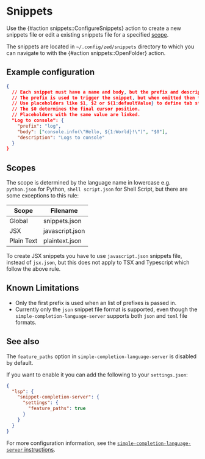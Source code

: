 # Snippets

Use the {#action snippets::ConfigureSnippets} action to create a new snippets file or edit a existing snippets file for a specified [scope](#scopes).

The snippets are located in `~/.config/zed/snippets` directory to which you can navigate to with the {#action snippets::OpenFolder} action.

## Example configuration

```json
{
  // Each snippet must have a name and body, but the prefix and description are optional.
  // The prefix is used to trigger the snippet, but when omitted then the name is used.
  // Use placeholders like $1, $2 or ${1:defaultValue} to define tab stops.
  // The $0 determines the final cursor position.
  // Placeholders with the same value are linked.
  "Log to console": {
    "prefix": "log",
    "body": ["console.info(\"Hello, ${1:World}!\")", "$0"],
    "description": "Logs to console"
  }
}
```

## Scopes

The scope is determined by the language name in lowercase e.g. `python.json` for Python, `shell script.json` for Shell Script, but there are some exceptions to this rule:

| Scope      | Filename        |
| ---------- | --------------- |
| Global     | snippets.json   |
| JSX        | javascript.json |
| Plain Text | plaintext.json  |

To create JSX snippets you have to use `javascript.json` snippets file, instead of `jsx.json`, but this does not apply to TSX and Typescript which follow the above rule.

## Known Limitations

- Only the first prefix is used when an list of prefixes is passed in.
- Currently only the `json` snippet file format is supported, even though the `simple-completion-language-server` supports both `json` and `toml` file formats.

## See also

The `feature_paths` option in `simple-completion-language-server` is disabled by default.

If you want to enable it you can add the following to your `settings.json`:

```json
{
  "lsp": {
    "snippet-completion-server": {
      "settings": {
        "feature_paths": true
      }
    }
  }
}
```

For more configuration information, see the [`simple-completion-language-server` instructions](https://github.com/zed-industries/simple-completion-language-server/tree/main).
